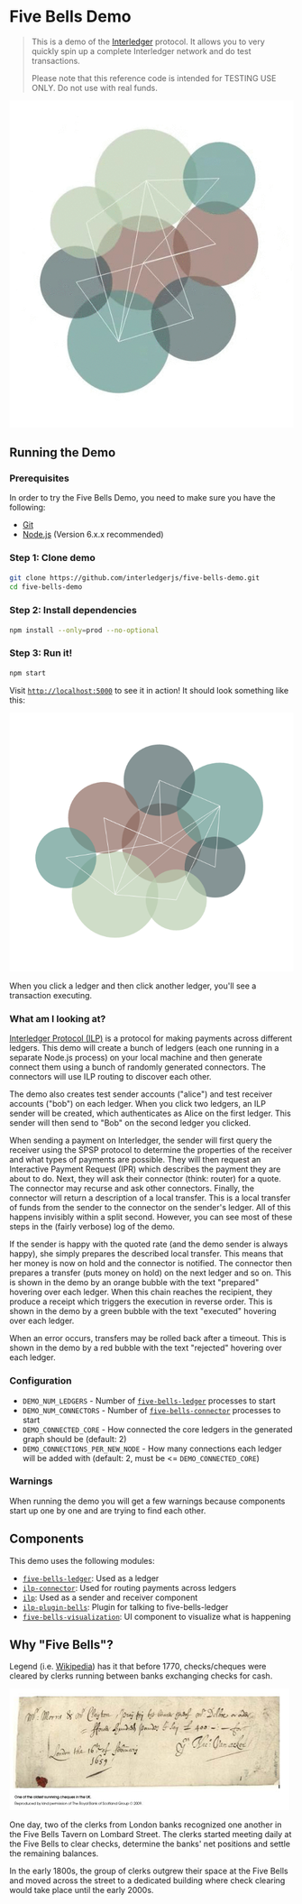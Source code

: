 # Five Bells Demo

> This is a demo of the [Interledger](https://interledger.org) protocol. It allows you to very quickly spin up a complete Interledger network and do test transactions.
>
> Please note that this reference code is intended for TESTING USE ONLY. Do not use with real funds.

![Screen recording of the demo in action](docs/assets/screencast.gif)

## Running the Demo

### Prerequisites

In order to try the Five Bells Demo, you need to make sure you have the following:

* [Git](https://git-scm.com/)
* [Node.js](https://nodejs.org) (Version 6.x.x recommended)

### Step 1: Clone demo

``` sh
git clone https://github.com/interledgerjs/five-bells-demo.git
cd five-bells-demo
```

### Step 2: Install dependencies

``` sh
npm install --only=prod --no-optional
```

### Step 3: Run it!

``` sh
npm start
```

Visit [`http://localhost:5000`](http://localhost:5000) to see it in action! It should look something like this:

![Demo Screenshot showing circles representing ledgers connected by lines between them representing connectors](docs/assets/screenshot.png)

When you click a ledger and then click another ledger, you'll see a transaction executing.

### What am I looking at?

[Interledger Protocol (ILP)](https://interledger.org) is a protocol for making payments across different ledgers. This demo will create a bunch of ledgers (each one running in a separate Node.js process) on your local machine and then generate connect them using a bunch of randomly generated connectors. The connectors will use ILP routing to discover each other.

The demo also creates test sender accounts ("alice") and test receiver accounts ("bob") on each ledger. When you click two ledgers, an ILP sender will be created, which authenticates as Alice on the first ledger. This sender will then send to "Bob" on the second ledger you clicked.

When sending a payment on Interledger, the sender will first query the receiver using the SPSP protocol to determine the properties of the receiver and what types of payments are possible. They will then request an Interactive Payment Request (IPR) which describes the payment they are about to do. Next, they will ask their connector (think: router) for a quote. The connector may recurse and ask other connectors. Finally, the connector will return a description of a local transfer. This is a local transfer of funds from the sender to the connector on the sender's ledger. All of this happens invisibly within a split second. However, you can see most of these steps in the (fairly verbose) log of the demo.

If the sender is happy with the quoted rate (and the demo sender is always happy), she simply prepares the described local transfer. This means that her money is now on hold and the connector is notified. The connector then prepares a transfer (puts money on hold) on the next ledger and so on. This is shown in the demo by an orange bubble with the text "prepared" hovering over each ledger. When this chain reaches the recipient, they produce a receipt which triggers the execution in reverse order. This is shown in the demo by a green bubble with the text "executed" hovering over each ledger.

When an error occurs, transfers may be rolled back after a timeout. This is shown in the demo by a red bubble with the text "rejected" hovering over each ledger.

### Configuration

* `DEMO_NUM_LEDGERS` - Number of [`five-bells-ledger`](https://github.com/interledgerjs/five-bells-ledger) processes to start
* `DEMO_NUM_CONNECTORS` - Number of [`five-bells-connector`](https://github.com/interledgerjs/five-bells-connector) processes to start
* `DEMO_CONNECTED_CORE` - How connected the core ledgers in the generated graph should be (default: 2)
* `DEMO_CONNECTIONS_PER_NEW_NODE` - How many connections each ledger will be added with (default: 2, must be <= `DEMO_CONNECTED_CORE`)

### Warnings

When running the demo you will get a few warnings because components start up one by one and are trying to find each other.

## Components

This demo uses the following modules:

* [`five-bells-ledger`](https://github.com/interledgerjs/five-bells-ledger): Used as a ledger
* [`ilp-connector`](https://github.com/interledgerjs/five-bells-connector): Used for routing payments across ledgers
* [`ilp`](https://github.com/interledgerjs/ilp): Used as a sender and receiver component
* [`ilp-plugin-bells`](https://github.com/interledgerjs/ilp-plugin-bells): Plugin for talking to five-bells-ledger
* [`five-bells-visualization`](https://github.com/interledgerjs/five-bells-visualization): UI component to visualize what is happening

## Why "Five Bells"?

Legend (i.e. [Wikipedia](https://en.wikipedia.org/wiki/Bankers_clearing_house)) has it that before 1770, checks/cheques were cleared by clerks running between banks exchanging checks for cash.

![Cheque from 1659](docs/assets/cheque.jpg)

One day, two of the clerks from London banks recognized one another in the Five Bells Tavern on Lombard Street. The clerks started meeting daily at the Five Bells to clear checks, determine the banks' net positions and settle the remaining balances.

In the early 1800s, the group of clerks outgrew their space at the Five Bells and moved across the street to a dedicated building where check clearing would take place until the early 2000s.
